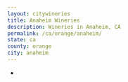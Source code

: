 ```yaml
---
layout: citywineries
title: Anaheim Wineries
description: Wineries in Anaheim, CA
permalink: /ca/orange/anaheim/
state: ca
county: orange
city: anaheim
---
```

-

